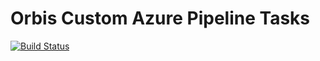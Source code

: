 # Orbis Custom Azure Pipeline Tasks

[![Build Status](https://dev.azure.com/orbisinvestments/Open%20Source/_apis/build/status/Azure%20Pipeline%20Custom%20Tasks/Git%20Repository%20Consolidation%20Task?branchName=master)](https://dev.azure.com/orbisinvestments/Open%20Source/_build/latest?definitionId=1&branchName=master)






